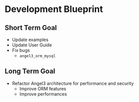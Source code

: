 # Development Blueprint

## Short Term Goal

* Update examples
* Update User Guide
* Fix bugs
  * `angel3_orm_mysql`

## Long Term Goal

* Refactor Angel3 architecture for performance and security
  * Improve ORM features
  * Improve performances
